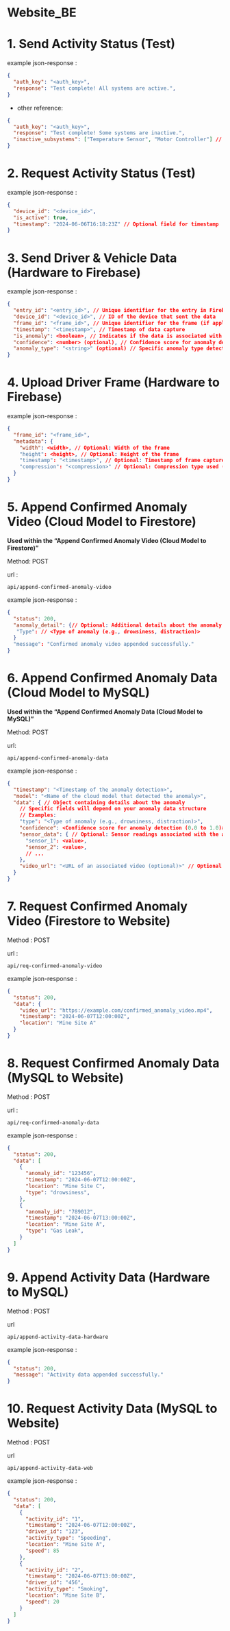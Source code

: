 # Website_BE

# 1. Send Activity Status (Test)

example json-response :

```json
{
  "auth_key": "<auth_key>",
  "response": "Test complete! All systems are active.",
}
```
- other reference:
```json
{
  "auth_key": "<auth_key>",
  "response": "Test complete! Some systems are inactive.",
  "inactive_subsystems": ["Temperature Sensor", "Motor Controller"] // Example of detailed inactive system information
}

```

# 2. Request Activity Status (Test)

example json-response :

```json
{
  "device_id": "<device_id>",
  "is_active": true,
  "timestamp": "2024-06-06T16:18:23Z" // Optional field for timestamp
}

```

# 3. Send Driver & Vehicle Data (Hardware to Firebase)

example json-response :

```json
{
  "entry_id": "<entry_id>", // Unique identifier for the entry in Firebase
  "device_id": "<device_id>", // ID of the device that sent the data
  "frame_id": "<frame_id>", // Unique identifier for the frame (if applicable)
  "timestamp": "<timestamp>", // Timestamp of data capture
  "is_anomaly": <boolean>, // Indicates if the data is associated with an anomaly
  "confidence": <number> (optional), // Confidence score for anomaly detection (0.0 to 1.0)
  "anomaly_type": "<string>" (optional) // Specific anomaly type detected (e.g., "Drowsiness", "Distraction")
}
```

# 4. Upload Driver Frame (Hardware to Firebase)

example json-response :

```json
{
  "frame_id": "<frame_id>",
  "metadata": {
    "width": <width>, // Optional: Width of the frame
    "height": <height>, // Optional: Height of the frame
    "timestamp": "<timestamp>", // Optional: Timestamp of frame capture
    "compression": "<compression>" // Optional: Compression type used (e.g., "jpeg")
  }
}
```

# 5. Append Confirmed Anomaly Video (Cloud Model to Firestore)
**Used within the “Append Confirmed Anomaly Video (Cloud Model to Firestore)”**

Method: POST

url :
 ```
api/append-confirmed-anomaly-video
```

example json-response :

```json
{
  "status": 200,
  "anomaly_detail": {// Optional: Additional details about the anomaly
   "Type": // <Type of anomaly (e.g., drowsiness, distraction)>
  }
  "message": "Confirmed anomaly video appended successfully."
}

```

# 6. Append Confirmed Anomaly Data (Cloud Model to MySQL)
**Used within the “Append Confirmed Anomaly Data (Cloud Model to MySQL)”**

Method: POST

url:
```
api/append-confirmed-anomaly-data
```

example json-response :

```json
{
  "timestamp": "<Timestamp of the anomaly detection>",
  "model": "<Name of the cloud model that detected the anomaly>",
  "data": { // Object containing details about the anomaly
    // Specific fields will depend on your anomaly data structure
    // Examples:
    "type": "<Type of anomaly (e.g., drowsiness, distraction)>",
    "confidence": <Confidence score for anomaly detection (0.0 to 1.0)>,
    "sensor_data": { // Optional: Sensor readings associated with the anomaly
      "sensor_1": <value>,
      "sensor_2": <value>,
      // ...
    },
    "video_url": "<URL of an associated video (optional)>" // Optional field
  }
}
```
# 7. Request Confirmed Anomaly Video (Firestore to Website)
Method : POST

url : 

```
api/req-confirmed-anomaly-video
```

example json-response :

```json
{
  "status": 200,
  "data": {
    "video_url": "https://example.com/confirmed_anomaly_video.mp4",
    "timestamp": "2024-06-07T12:00:00Z",
    "location": "Mine Site A"
  }
}
```

# 8. Request Confirmed Anomaly Data (MySQL to Website)

Method : POST

url :
```
api/req-confirmed-anomaly-data
```

example json-response :

```json
{
  "status": 200,
  "data": [
    {
      "anomaly_id": "123456",
      "timestamp": "2024-06-07T12:00:00Z",
      "location": "Mine Site C",
      "type": "drowsiness",
    },
    {
      "anomaly_id": "789012",
      "timestamp": "2024-06-07T13:00:00Z",
      "location": "Mine Site A",
      "type": "Gas Leak",
    }
  ]
}

```

# 9. Append Activity Data (Hardware to MySQL)

Method : POST

url
```
api/append-activity-data-hardware
```

example json-response :

```json
{
  "status": 200,
  "message": "Activity data appended successfully."
}
```

# 10. Request Activity Data (MySQL to Website)

Method : POST

url
```
api/append-activity-data-web
```

example json-response :

```json
{
  "status": 200,
  "data": [
    {
      "activity_id": "1",
      "timestamp": "2024-06-07T12:00:00Z",
      "driver_id": "123",
      "activity_type": "Speeding",
      "location": "Mine Site A",
      "speed": 85
    },
    {
      "activity_id": "2",
      "timestamp": "2024-06-07T13:00:00Z",
      "driver_id": "456",
      "activity_type": "Smoking",
      "location": "Mine Site B",
      "speed": 20
    }
  ]
}

```